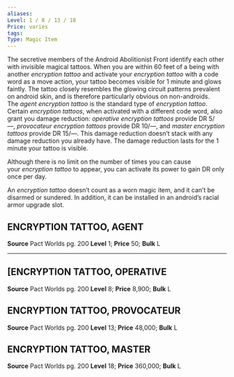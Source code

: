 ```yaml
---
aliases: 
Level: 1 / 8 / 13 / 18
Price: varies
tags: 
Type: Magic Item
---
```

The secretive members of the Android Abolitionist Front identify each other with invisible magical tattoos. When you are within 60 feet of a being with another _encryption tattoo_ and activate your _encryption tattoo_ with a code word as a move action, your tattoo becomes visible for 1 minute and glows faintly. The tattoo closely resembles the glowing circuit patterns prevalent on android skin, and is therefore particularly obvious on non-androids. The _agent encryption tattoo_ is the standard type of _encryption tattoo_. Certain _encryption tattoos_, when activated with a different code word, also grant you damage reduction: _operative encryption tattoos_ provide DR 5/—, _provocateur encryption tattoos_ provide DR 10/—, and _master encryption tattoos_ provide DR 15/—. This damage reduction doesn’t stack with any damage reduction you already have. The damage reduction lasts for the 1 minute your tattoo is visible.  
  
Although there is no limit on the number of times you can cause your _encryption tattoo_ to appear, you can activate its power to gain DR only once per day.  
  
An _encryption tattoo_ doesn’t count as a worn magic item, and it can’t be disarmed or sundered. In addition, it can be installed in an android’s racial armor upgrade slot.  

## ENCRYPTION TATTOO, AGENT

**Source** Pact Worlds pg. 200
**Level** 1; **Price** 50; **Bulk** L

---

## [ENCRYPTION TATTOO, OPERATIVE

**Source** Pact Worlds pg. 200
**Level** 8; **Price** 8,900; **Bulk** L

## ENCRYPTION TATTOO, PROVOCATEUR

**Source** Pact Worlds pg. 200
**Level** 13; **Price** 48,000; **Bulk** L

## ENCRYPTION TATTOO, MASTER

**Source** Pact Worlds pg. 200
**Level** 18; **Price** 360,000; **Bulk** L